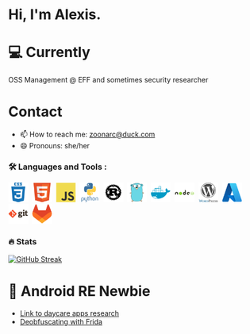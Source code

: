 # Hi, I'm Alexis.

# 💻 Currently
OSS Management @ EFF and sometimes security researcher

# Contact
- 📫 How to reach me: zoonarc@duck.com
- 😄 Pronouns: she/her

### :hammer_and_wrench: Languages and Tools :
<div>
  <img src="https://github.com/devicons/devicon/blob/master/icons/css3/css3-plain-wordmark.svg"  title="CSS3" alt="CSS" width="40" height="40"/>&nbsp;
  <img src="https://github.com/devicons/devicon/blob/master/icons/html5/html5-original.svg" title="HTML5" alt="HTML" width="40" height="40"/>&nbsp;
  <img src="https://github.com/devicons/devicon/blob/master/icons/javascript/javascript-original.svg" title="JavaScript" alt="JavaScript" width="40" height="40"/>&nbsp;
  <img src="https://github.com/devicons/devicon/blob/master/icons/python/python-original-wordmark.svg" title="python" alt="python" width="40" height="40"/>&nbsp;
  <img src="https://github.com/devicons/devicon/blob/master/icons/rust/rust-plain.svg" title="Rust" alt="rust" width="40" height="40"/>&nbsp;
  <img src="https://github.com/devicons/devicon/blob/master/icons/go/go-original.svg" title="Go" alt="go" width="40" height="40"/>&nbsp;
  <img src="https://github.com/devicons/devicon/blob/master/icons/docker/docker-plain.svg" title="Docker" alt="docker" width="40" height="40"/>&nbsp;
  <img src="https://github.com/devicons/devicon/blob/master/icons/nodejs/nodejs-original-wordmark.svg" title="NodeJS" alt="NodeJS" width="40" height="40"/>&nbsp;
  <img src="https://github.com/devicons/devicon/blob/master/icons/wordpress/wordpress-original.svg" title="wordpress" alt="wordpress" width="40" height="40"/>&nbsp;
  <img src="https://github.com/devicons/devicon/blob/master/icons/azure/azure-original.svg" title="Azure" alt="azure" width="40" height="40"/>&nbsp;  
  <img src="https://github.com/devicons/devicon/blob/master/icons/git/git-original-wordmark.svg" title="Git" alt="Git" width="40" height="40"/>&nbsp;  
  <img src="https://github.com/devicons/devicon/blob/master/icons/gitlab/gitlab-original.svg" title="Gitlab alt="Gitlab" th="40" width="40" height="40"/>

### :fire: Stats
[![GitHub Streak](http://github-readme-streak-stats.herokuapp.com?user=zoracon&theme=dark&background=000000)](https://git.io/streak-stats)

# :robot: Android RE Newbie
- [Link to daycare apps research](https://www.eff.org/deeplinks/2022/06/daycare-apps-are-dangerously-insecure)
- [Deobfuscating with Frida](https://zoracon.github.io/blog/2022/07/06/deobfuscate-with-frida-exercise)

